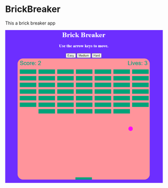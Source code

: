 # BrickBreaker
This a brick breaker app

<div align="center"><img src=assets/brickbreaker.png"></div>
  
